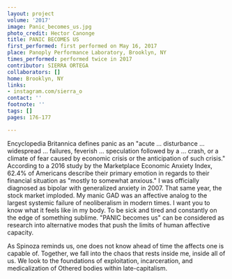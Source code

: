 ```yaml
---
layout: project
volume: '2017'
image: Panic_becomes_us.jpg
photo_credit: Hector Canonge
title: PANIC BECOMES US
first_performed: first performed on May 16, 2017
place: Panoply Performance Laboratory, Brooklyn, NY
times_performed: performed twice in 2017
contributor: SIERRA ORTEGA
collaborators: []
home: Brooklyn, NY
links:
- instagram.com/sierra_o
contact: ''
footnote: ''
tags: []
pages: 176-177

---
```


Encyclopedia Britannica defines panic as an "acute … disturbance … widespread … failures, feverish … speculation followed by a … crash, or a climate of fear caused by economic crisis or the anticipation of such crisis." According to a 2016 study by the Marketplace Economic Anxiety Index, 62.4% of Americans describe their primary emotion in regards to their financial situation as "mostly to somewhat anxious." I was officially diagnosed as bipolar with generalized anxiety in 2007. That same year, the stock market imploded. My manic GAD was an affective analog to the largest systemic failure of neoliberalism in modern times. I want you to know what it feels like in my body. To be sick and tired and constantly on the edge of something sublime. "PANIC becomes us" can be considered as research into alternative modes that push the limits of human affective capacity.

As Spinoza reminds us, one does not know ahead of time the affects one is capable of. Together, we fall into the chaos that rests inside me, inside all of us. We look to the foundations of exploitation, incarceration, and medicalization of Othered bodies within late-capitalism.
